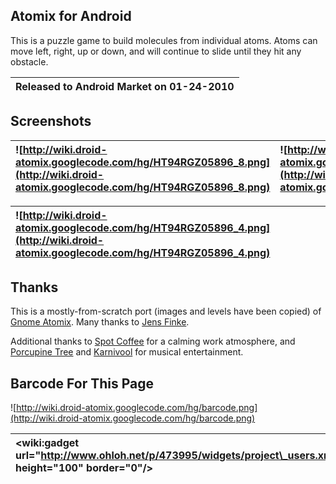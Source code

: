 ## Atomix for Android ##
This is a puzzle game to build molecules from individual atoms.  Atoms can move left, right, up or down, and will continue to slide until they hit any obstacle.

|Released to **Android Market** on 01-24-2010|
|:-------------------------------------------|

## Screenshots ##

|![http://wiki.droid-atomix.googlecode.com/hg/HT94RGZ05896_8.png](http://wiki.droid-atomix.googlecode.com/hg/HT94RGZ05896_8.png)|![http://wiki.droid-atomix.googlecode.com/hg/HT94RGZ05896_88.png](http://wiki.droid-atomix.googlecode.com/hg/HT94RGZ05896_88.png)|
|:------------------------------------------------------------------------------------------------------------------------------|:--------------------------------------------------------------------------------------------------------------------------------|

|![http://wiki.droid-atomix.googlecode.com/hg/HT94RGZ05896_4.png](http://wiki.droid-atomix.googlecode.com/hg/HT94RGZ05896_4.png)|
|:------------------------------------------------------------------------------------------------------------------------------|

## Thanks ##

This is a mostly-from-scratch port (images and levels have been copied) of [Gnome Atomix](http://jens.triq.net/atomix.php).  Many thanks to [Jens Finke](http://jens.triq.net/index.php).

Additional thanks to [Spot Coffee](http://rocwiki.org/Spot_Coffee) for a calming work atmosphere,  and [Porcupine Tree](http://www.last.fm/music/Porcupine_Tree) and [Karnivool](http://www.last.fm/music/Karnivool) for musical entertainment.

## Barcode For This Page ##
![http://wiki.droid-atomix.googlecode.com/hg/barcode.png](http://wiki.droid-atomix.googlecode.com/hg/barcode.png)

|&lt;wiki:gadget url="http://www.ohloh.net/p/473995/widgets/project\_users.xml" height="100" border="0"/&gt;|&lt;wiki:gadget url="http://www.ohloh.net/p/473995/widgets/project\_partner\_badge.xml" height="55" border="0" /&gt;|
|:----------------------------------------------------------------------------------------------------------|:-------------------------------------------------------------------------------------------------------------------|